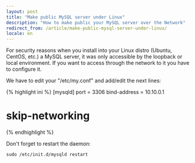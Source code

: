 ```yaml
---
layout: post
title: "Make public MySQL server under Linux"
description: "How to make public your MySQL server over the Network"
redirect_from: /article/make-public-mysql-server-under-linux/
locale: en
---
```


For security reasons when you install into your Linux distro (Ubuntu, CentOS, etc.) a MySQL server, it was only accessible by the loopback or local environment. If you want to access through the network to it you have to configure it.

We have to edit your "/etc/my.conf" and add/edit the next lines:

{% highlight ini %}
[mysqld]
port = 3306
bind-address = 10.10.0.1
# skip-networking
{% endhighlight %}

Don't forget to restart the daemon:

    sudo /etc/init.d/mysqld restart
